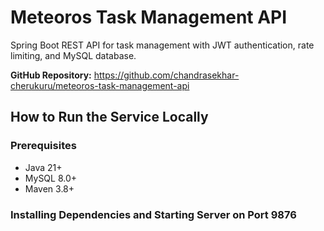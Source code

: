 # Meteoros Task Management API

Spring Boot REST API for task management with JWT authentication, rate limiting, and MySQL database.

**GitHub Repository:** https://github.com/chandrasekhar-cherukuru/meteoros-task-management-api

## How to Run the Service Locally

### Prerequisites
- Java 21+
- MySQL 8.0+
- Maven 3.8+

### Installing Dependencies and Starting Server on Port 9876

